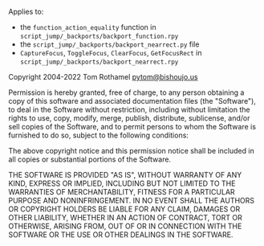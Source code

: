 Applies to:
 - the `function_action_equality` function in `script_jump/_backports/backport_function.rpy`
 - the `script_jump/_backports/backport_nearrect.py` file
 - `CaptureFocus`, `ToggleFocus`, `ClearFocus`, `GetFocusRect` in `script_jump/_backports/backport_nearrect.rpy`

Copyright 2004-2022 Tom Rothamel <pytom@bishoujo.us>

Permission is hereby granted, free of charge, to any person
obtaining a copy of this software and associated documentation files
(the "Software"), to deal in the Software without restriction,
including without limitation the rights to use, copy, modify, merge,
publish, distribute, sublicense, and/or sell copies of the Software,
and to permit persons to whom the Software is furnished to do so,
subject to the following conditions:

The above copyright notice and this permission notice shall be
included in all copies or substantial portions of the Software.

THE SOFTWARE IS PROVIDED "AS IS", WITHOUT WARRANTY OF ANY KIND,
EXPRESS OR IMPLIED, INCLUDING BUT NOT LIMITED TO THE WARRANTIES OF
MERCHANTABILITY, FITNESS FOR A PARTICULAR PURPOSE AND
NONINFRINGEMENT. IN NO EVENT SHALL THE AUTHORS OR COPYRIGHT HOLDERS BE
LIABLE FOR ANY CLAIM, DAMAGES OR OTHER LIABILITY, WHETHER IN AN ACTION
OF CONTRACT, TORT OR OTHERWISE, ARISING FROM, OUT OF OR IN CONNECTION
WITH THE SOFTWARE OR THE USE OR OTHER DEALINGS IN THE SOFTWARE.
